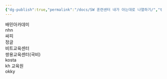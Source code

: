 ```yaml
---
{"dg-publish":true,"permalink":"/docs/SW 훈련센터 내가 아는대로 나열하기/","title":"SW 훈련센터 내가 아는대로 나열하기"}
---
```


배민아카데미  
nhn  
싸피  
정글  
비트교육센터  
쌍용교육센터(국비)  
kosta  
kh 교육원  
okky
